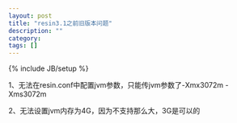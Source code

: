 ```yaml
---
layout: post
title: "resin3.1之前旧版本问题"
description: ""
category:
tags: []
---
```

{% include JB/setup %}

1、无法在resin.conf中配置jvm参数，只能传jvm参数了-Xmx3072m -Xms3072m

2、无法设置jvm内存为4G，因为不支持那么大，3G是可以的